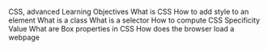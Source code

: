CSS, advanced
Learning Objectives
What is CSS
How to add style to an element
What is a class
What is a selector
How to compute CSS Specificity Value
What are Box properties in CSS
How does the browser load a webpage